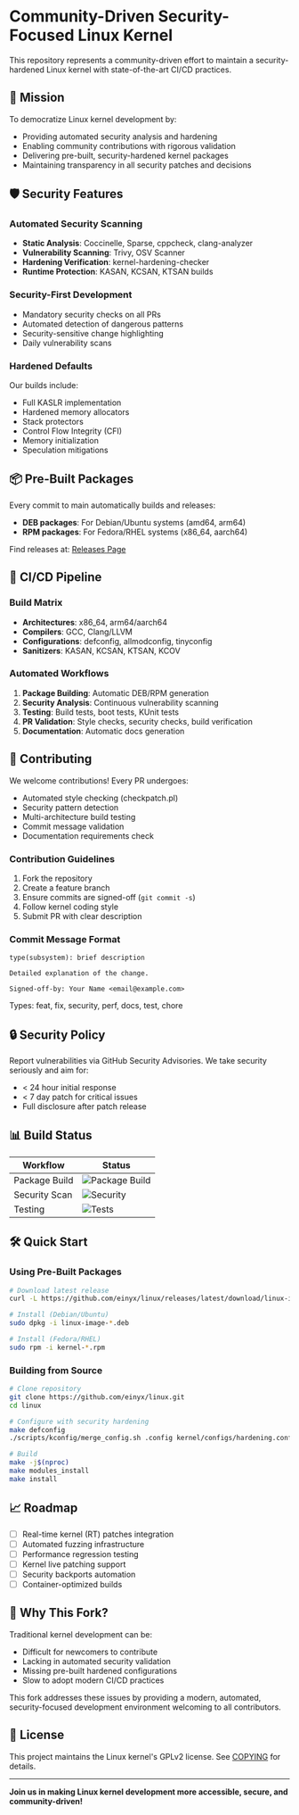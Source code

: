 # Community-Driven Security-Focused Linux Kernel

This repository represents a community-driven effort to maintain a security-hardened Linux kernel with state-of-the-art CI/CD practices.

## 🎯 Mission

To democratize Linux kernel development by:
- Providing automated security analysis and hardening
- Enabling community contributions with rigorous validation
- Delivering pre-built, security-hardened kernel packages
- Maintaining transparency in all security patches and decisions

## 🛡️ Security Features

### Automated Security Scanning
- **Static Analysis**: Coccinelle, Sparse, cppcheck, clang-analyzer
- **Vulnerability Scanning**: Trivy, OSV Scanner
- **Hardening Verification**: kernel-hardening-checker
- **Runtime Protection**: KASAN, KCSAN, KTSAN builds

### Security-First Development
- Mandatory security checks on all PRs
- Automated detection of dangerous patterns
- Security-sensitive change highlighting
- Daily vulnerability scans

### Hardened Defaults
Our builds include:
- Full KASLR implementation
- Hardened memory allocators
- Stack protectors
- Control Flow Integrity (CFI)
- Memory initialization
- Speculation mitigations

## 📦 Pre-Built Packages

Every commit to main automatically builds and releases:
- **DEB packages**: For Debian/Ubuntu systems (amd64, arm64)
- **RPM packages**: For Fedora/RHEL systems (x86_64, aarch64)

Find releases at: [Releases Page](../../releases)

## 🚀 CI/CD Pipeline

### Build Matrix
- **Architectures**: x86_64, arm64/aarch64
- **Compilers**: GCC, Clang/LLVM
- **Configurations**: defconfig, allmodconfig, tinyconfig
- **Sanitizers**: KASAN, KCSAN, KTSAN, KCOV

### Automated Workflows
1. **Package Building**: Automatic DEB/RPM generation
2. **Security Analysis**: Continuous vulnerability scanning
3. **Testing**: Build tests, boot tests, KUnit tests
4. **PR Validation**: Style checks, security checks, build verification
5. **Documentation**: Automatic docs generation

## 🤝 Contributing

We welcome contributions! Every PR undergoes:
- Automated style checking (checkpatch.pl)
- Security pattern detection
- Multi-architecture build testing
- Commit message validation
- Documentation requirements check

### Contribution Guidelines
1. Fork the repository
2. Create a feature branch
3. Ensure commits are signed-off (`git commit -s`)
4. Follow kernel coding style
5. Submit PR with clear description

### Commit Message Format
```
type(subsystem): brief description

Detailed explanation of the change.

Signed-off-by: Your Name <email@example.com>
```

Types: feat, fix, security, perf, docs, test, chore

## 🔒 Security Policy

Report vulnerabilities via GitHub Security Advisories. We take security seriously and aim for:
- < 24 hour initial response
- < 7 day patch for critical issues
- Full disclosure after patch release

## 📊 Build Status

| Workflow | Status |
|----------|--------|
| Package Build | ![Package Build](https://github.com/einyx/linux/workflows/Build%20DEB%20and%20RPM%20packages/badge.svg) |
| Security Scan | ![Security](https://github.com/einyx/linux/workflows/Security%20Analysis/badge.svg) |
| Testing | ![Tests](https://github.com/einyx/linux/workflows/Kernel%20Testing/badge.svg) |

## 🛠️ Quick Start

### Using Pre-Built Packages

```bash
# Download latest release
curl -L https://github.com/einyx/linux/releases/latest/download/linux-image-<version>-<arch>.deb

# Install (Debian/Ubuntu)
sudo dpkg -i linux-image-*.deb

# Install (Fedora/RHEL)
sudo rpm -i kernel-*.rpm
```

### Building from Source

```bash
# Clone repository
git clone https://github.com/einyx/linux.git
cd linux

# Configure with security hardening
make defconfig
./scripts/kconfig/merge_config.sh .config kernel/configs/hardening.config

# Build
make -j$(nproc)
make modules_install
make install
```

## 📈 Roadmap

- [ ] Real-time kernel (RT) patches integration
- [ ] Automated fuzzing infrastructure
- [ ] Performance regression testing
- [ ] Kernel live patching support
- [ ] Security backports automation
- [ ] Container-optimized builds

## 🌟 Why This Fork?

Traditional kernel development can be:
- Difficult for newcomers to contribute
- Lacking in automated security validation
- Missing pre-built hardened configurations
- Slow to adopt modern CI/CD practices

This fork addresses these issues by providing a modern, automated, security-focused development environment welcoming to all contributors.

## 📜 License

This project maintains the Linux kernel's GPLv2 license. See [COPYING](COPYING) for details.

---

**Join us in making Linux kernel development more accessible, secure, and community-driven!**